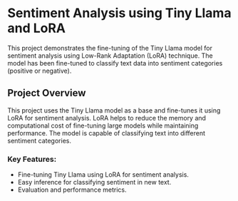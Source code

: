 # Sentiment Analysis using Tiny Llama and LoRA

This project demonstrates the fine-tuning of the Tiny Llama model for sentiment analysis using Low-Rank Adaptation (LoRA) technique. The model has been fine-tuned to classify text data into sentiment categories (positive or negative).

## Project Overview

This project uses the Tiny Llama model as a base and fine-tunes it using LoRA for sentiment analysis. LoRA helps to reduce the memory and computational cost of fine-tuning large models while maintaining performance. The model is capable of classifying text into different sentiment categories.

### Key Features:
- Fine-tuning Tiny Llama using LoRA for sentiment analysis.
- Easy inference for classifying sentiment in new text.
- Evaluation and performance metrics.

